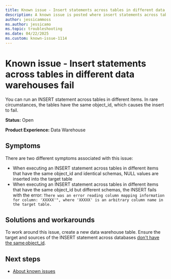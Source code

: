 ```yaml
---
title: Known issue - Insert statements across tables in different data warehouses fail
description: A known issue is posted where insert statements across tables in different data warehouses fail.
author: jessicammoss
ms.author: jessicamo
ms.topic: troubleshooting  
ms.date: 04/22/2025
ms.custom: known-issue-1114
---
```


# Known issue - Insert statements across tables in different data warehouses fail

You can run an INSERT statement across tables in different items. In rare circumstances, the tables have the same object_id, which causes the insert to fail.

**Status:** Open

**Product Experience:** Data Warehouse

## Symptoms

There are two different symptoms associated with this issue:

- When executing an INSERT statement across tables in different items that have the same object_id and identical schemas, NULL values are inserted into the target table
- When executing an INSERT statement across tables in different items that have the same object_id but different schemas, the INSERT fails with the error: `There was an error reading column mapping information for column: 'XXXXX'", where 'XXXXX' is an arbitrary column name in the target table.`

## Solutions and workarounds

To work around this issue, create a new data warehouse table. Ensure the target and sources of the INSERT statement across databases [don't have the same object_id](/sql/t-sql/functions/object-id-transact-sql).

## Next steps

- [About known issues](https://support.fabric.microsoft.com/known-issues)
